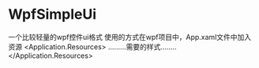 # WpfSimpleUi
一个比较轻量的wpf控件ui格式
使用的方式在wpf项目中，App.xaml文件中加入资源
<Application.Resources>
.........需要的样式........    
</Application.Resources>
